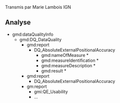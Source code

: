 Transmis par Marie Lambois IGN

## Analyse
- gmd:dataQualityInfo
	- gmd:DQ_DataQuality
		- gmd:report
			- DQ_AbsoluteExternalPositionalAccuracy
				- gmd:nameOfMeasure *
				- gmd:measureIdentification *
				- gmd:measureDescription *
				- gmd:result *
		- gmd:report
			- DQ_AbsoluteExternalPositionalAccuracy
		- gm:report
			- gmi:QE_Usability
			- ...
